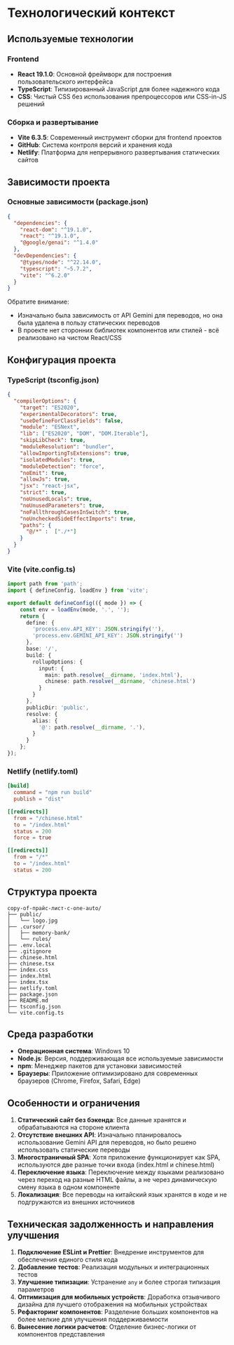 # Технологический контекст

## Используемые технологии

### Frontend
- **React 19.1.0**: Основной фреймворк для построения пользовательского интерфейса
- **TypeScript**: Типизированный JavaScript для более надежного кода
- **CSS**: Чистый CSS без использования препроцессоров или CSS-in-JS решений

### Сборка и развертывание
- **Vite 6.3.5**: Современный инструмент сборки для frontend проектов
- **GitHub**: Система контроля версий и хранения кода
- **Netlify**: Платформа для непрерывного развертывания статических сайтов

## Зависимости проекта

### Основные зависимости (package.json)
```json
{
  "dependencies": {
    "react-dom": "^19.1.0",
    "react": "^19.1.0",
    "@google/genai": "^1.4.0"
  },
  "devDependencies": {
    "@types/node": "^22.14.0",
    "typescript": "~5.7.2",
    "vite": "^6.2.0"
  }
}
```

Обратите внимание:
- Изначально была зависимость от API Gemini для переводов, но она была удалена в пользу статических переводов
- В проекте нет сторонних библиотек компонентов или стилей - всё реализовано на чистом React/CSS

## Конфигурация проекта

### TypeScript (tsconfig.json)
```json
{
  "compilerOptions": {
    "target": "ES2020",
    "experimentalDecorators": true,
    "useDefineForClassFields": false,
    "module": "ESNext",
    "lib": ["ES2020", "DOM", "DOM.Iterable"],
    "skipLibCheck": true,
    "moduleResolution": "bundler",
    "allowImportingTsExtensions": true,
    "isolatedModules": true,
    "moduleDetection": "force",
    "noEmit": true,
    "allowJs": true,
    "jsx": "react-jsx",
    "strict": true,
    "noUnusedLocals": true,
    "noUnusedParameters": true,
    "noFallthroughCasesInSwitch": true,
    "noUncheckedSideEffectImports": true,
    "paths": {
      "@/*" :  ["./*"]
    }
  }
}
```

### Vite (vite.config.ts)
```typescript
import path from 'path';
import { defineConfig, loadEnv } from 'vite';

export default defineConfig(({ mode }) => {
    const env = loadEnv(mode, '.', '');
    return {
      define: {
        'process.env.API_KEY': JSON.stringify(''),
        'process.env.GEMINI_API_KEY': JSON.stringify('')
      },
      base: '/',
      build: {
        rollupOptions: {
          input: {
            main: path.resolve(__dirname, 'index.html'),
            chinese: path.resolve(__dirname, 'chinese.html')
          }
        }
      },
      publicDir: 'public',
      resolve: {
        alias: {
          '@': path.resolve(__dirname, '.'),
        }
      }
    };
});
```

### Netlify (netlify.toml)
```toml
[build]
  command = "npm run build"
  publish = "dist"

[[redirects]]
  from = "/chinese.html"
  to = "/index.html"
  status = 200
  force = true

[[redirects]]
  from = "/*"
  to = "/index.html"
  status = 200
```

## Структура проекта

```
copy-of-прайс-лист-c-one-auto/
├── public/
│   └── logo.jpg
├── .cursor/
│   ├── memory-bank/
│   └── rules/
├── .env.local
├── .gitignore
├── chinese.html
├── chinese.tsx
├── index.css
├── index.html
├── index.tsx
├── netlify.toml
├── package.json
├── README.md
├── tsconfig.json
└── vite.config.ts
```

## Среда разработки

- **Операционная система**: Windows 10
- **Node.js**: Версия, поддерживающая все используемые зависимости
- **npm**: Менеджер пакетов для установки зависимостей
- **Браузеры**: Приложение оптимизировано для современных браузеров (Chrome, Firefox, Safari, Edge)

## Особенности и ограничения

1. **Статический сайт без бэкенда**: Все данные хранятся и обрабатываются на стороне клиента
2. **Отсутствие внешних API**: Изначально планировалось использование Gemini API для переводов, но было решено использовать статические переводы
3. **Многостраничный SPA**: Хотя приложение функционирует как SPA, используются две разные точки входа (index.html и chinese.html)
4. **Переключение языка**: Переключение между языками реализовано через переход на разные HTML файлы, а не через динамическую смену языка в одном компоненте
5. **Локализация**: Все переводы на китайский язык хранятся в коде и не подгружаются из внешних источников

## Техническая задолженность и направления улучшения

1. **Подключение ESLint и Prettier**: Внедрение инструментов для обеспечения единого стиля кода
2. **Добавление тестов**: Реализация модульных и интеграционных тестов
3. **Улучшение типизации**: Устранение `any` и более строгая типизация параметров
4. **Оптимизация для мобильных устройств**: Доработка отзывчивого дизайна для лучшего отображения на мобильных устройствах
5. **Рефакторинг компонентов**: Разделение больших компонентов на более мелкие для улучшения поддерживаемости
6. **Вынесение логики расчетов**: Отделение бизнес-логики от компонентов представления 